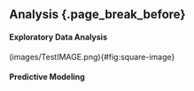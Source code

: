 ## Analysis {.page_break_before}

#### Exploratory Data Analysis
(images/TestIMAGE.png){#fig:square-image}

#### Predictive Modeling



